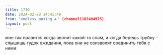 ```yaml
---
title: 1710
date: 2024-02-28 14:41:49
from: 'endless шизing ⍼' (channel1162404975)
layout: post
---
```


мне так нравится когда звонит какой-то спам, и когда берешь трубку - слышишь гудок ожидания, пока они не соизволят соединить тебя с ними
